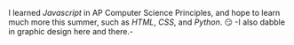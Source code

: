 I learned *Javascript* in AP Computer Science Principles, and hope to learn much more this summer, such as *HTML*, *CSS*, and *Python*. :smirk: -I also dabble in graphic design here and there.-
